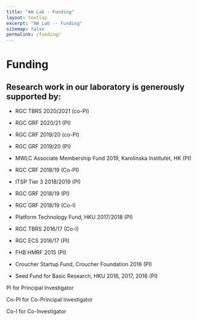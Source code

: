 ```yaml
---
title: "AW Lab - Funding"
layout: textlay
excerpt: "AW Lab -- Funding"
sitemap: false
permalink: /funding/
---
```



# Funding
## Research work in our laboratory is generously supported by:
- RGC TBRS 2020/2021 (co-PI)

- RGC GRF 2020/21 (PI)

- RGC CRF 2019/20 (co-PI)

- RGC GRF 2019/20 (PI)

- MWLC Associate Membership Fund 2019, Karolinska Institutet, HK (PI)

- RGC CRF 2018/19 (Co-PI)

- ITSP Tier 3 2018/2019 (PI)

- RGC GRF 2018/19 (PI)

- RGC GRF 2018/19 (Co-I)

- Platform Technology Fund, HKU 2017/2018 (PI)

- RGC TBRS 2016/17 (Co-I)

- RGC ECS 2016/17 (PI)

- FHB HMRF 2015 (PI)

- Croucher Startup Fund, Croucher Foundation 2016 (PI)

- Seed Fund for Basic Research, HKU 2016, 2017, 2018 (PI)

PI for Principal Investigator

Co-PI for Co-Principal Investigator

Co-I for Co-Investigator

